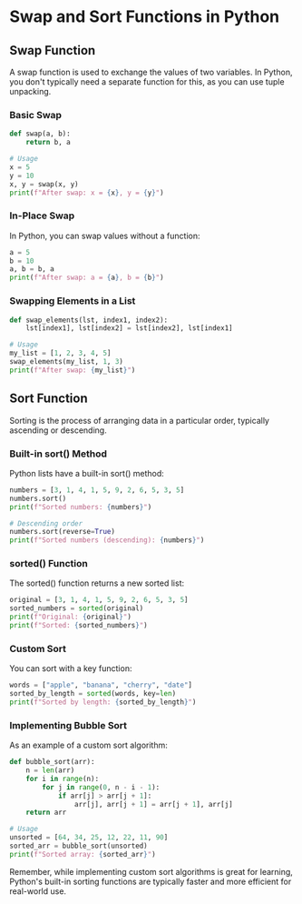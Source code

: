 # Swap and Sort Functions in Python

## Swap Function

A swap function is used to exchange the values of two variables. In Python, you don't typically need a separate function for this, as you can use tuple unpacking.

### Basic Swap

```python
def swap(a, b):
    return b, a

# Usage
x = 5
y = 10
x, y = swap(x, y)
print(f"After swap: x = {x}, y = {y}")
```

### In-Place Swap

In Python, you can swap values without a function:

```python
a = 5
b = 10
a, b = b, a
print(f"After swap: a = {a}, b = {b}")
```

### Swapping Elements in a List

```python
def swap_elements(lst, index1, index2):
    lst[index1], lst[index2] = lst[index2], lst[index1]

# Usage
my_list = [1, 2, 3, 4, 5]
swap_elements(my_list, 1, 3)
print(f"After swap: {my_list}")
```

## Sort Function

Sorting is the process of arranging data in a particular order, typically ascending or descending.

### Built-in sort() Method

Python lists have a built-in sort() method:

```python
numbers = [3, 1, 4, 1, 5, 9, 2, 6, 5, 3, 5]
numbers.sort()
print(f"Sorted numbers: {numbers}")

# Descending order
numbers.sort(reverse=True)
print(f"Sorted numbers (descending): {numbers}")
```

### sorted() Function

The sorted() function returns a new sorted list:

```python
original = [3, 1, 4, 1, 5, 9, 2, 6, 5, 3, 5]
sorted_numbers = sorted(original)
print(f"Original: {original}")
print(f"Sorted: {sorted_numbers}")
```

### Custom Sort

You can sort with a key function:

```python
words = ["apple", "banana", "cherry", "date"]
sorted_by_length = sorted(words, key=len)
print(f"Sorted by length: {sorted_by_length}")
```

### Implementing Bubble Sort

As an example of a custom sort algorithm:

```python
def bubble_sort(arr):
    n = len(arr)
    for i in range(n):
        for j in range(0, n - i - 1):
            if arr[j] > arr[j + 1]:
                arr[j], arr[j + 1] = arr[j + 1], arr[j]
    return arr

# Usage
unsorted = [64, 34, 25, 12, 22, 11, 90]
sorted_arr = bubble_sort(unsorted)
print(f"Sorted array: {sorted_arr}")
```

Remember, while implementing custom sort algorithms is great for learning, Python's built-in sorting functions are typically faster and more efficient for real-world use.
